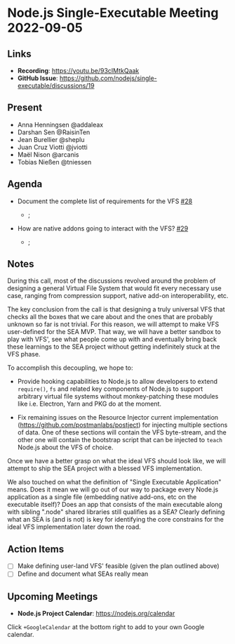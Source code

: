 # Node.js Single-Executable Meeting 2022-09-05

## Links

* **Recording**: https://youtu.be/93cIMtkQaak
* **GitHub Issue**: https://github.com/nodejs/single-executable/discussions/19

## Present

* Anna Henningsen @addaleax
* Darshan Sen @RaisinTen
* Jean Burellier @sheplu
* Juan Cruz Viotti @jviotti
* Maël Nison @arcanis
* Tobias Nießen @tniessen

## Agenda

* Document the complete list of requirements for the VFS [#28](https://github.com/nodejs/single-executable/pull/28)
  * ;

* How are native addons going to interact with the VFS? [#29](https://github.com/nodejs/single-executable/discussions/29)
  * ;

## Notes

During this call, most of the discussions revolved around the problem of
designing a general Virtual File System that would fit every necessary use
case, ranging from compression support, native add-on interoperability, etc.

The key conclusion from the call is that designing a truly universal VFS that
checks all the boxes that we care about and the ones that are probably unknown
so far is not trivial. For this reason, we will attempt to make VFS
user-defined for the SEA MVP. That way, we will have a better sandbox to play
with VFS', see what people come up with and eventually bring back these
learnings to the SEA project without getting indefinitely stuck at the VFS
phase.

To accomplish this decoupling, we hope to:

- Provide hooking capabilities to Node.js to allow developers to extend
  `require()`, `fs` and related key components of Node.js to support arbitrary
  virtual file systems without monkey-patching these modules like i.e.
  Electron, Yarn and PKG do at the moment.

- Fix remaining issues on the Resource Injector current implementation
  (https://github.com/postmanlabs/postject) for injecting multiple sections of
  data. One of these sections will contain the VFS byte-stream, and the other
  one will contain the bootstrap script that can be injected to `teach` Node.js
  about the VFS of choice.

Once we have a better grasp on what the ideal VFS should look like, we will
attempt to ship the SEA project with a blessed VFS implementation.

We also touched on what the definition of "Single Executable Application"
means. Does it mean we will go out of our way to package every Node.js
application as a single file (embedding native add-ons, etc on the executable
itself)? Does an app that consists of the main executable along with sibling
".node" shared libraries still qualifies as a SEA? Clearly defining what an SEA
is (and is not) is key for identifying the core constrains for the ideal VFS
implementation later down the road.

## Action Items

- [ ] Make defining user-land VFS' feasible (given the plan outlined above)
- [ ] Define and document what SEAs really mean

## Upcoming Meetings

* **Node.js Project Calendar**: <https://nodejs.org/calendar>

Click `+GoogleCalendar` at the bottom right to add to your own Google calendar.
